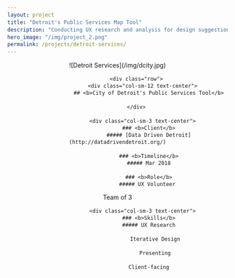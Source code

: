 ```yaml
---
layout: project
title: "Detroit's Public Services Map Tool"
description: "Conducting UX research and analysis for design suggestions"
hero_image: "/img/project_2.png"
permalink: /projects/detroit-services/
---
```


<header class="header-icons overlay">
			![Detroit Services](/img/dcity.jpg)
			
				<div class="row">
					<div class="col-sm-12 text-center">
						## <b>City of Detroit's Public Services Tool</b>
					
				</div>
				
					<div class="col-sm-3 text-center">
						### <b>Client</b>
						##### [Data Driven Detroit](http://datadrivendetroit.org/)

						### <b>Timeline</b>
						##### Mar 2018

						### <b>Role</b>
						##### UX Volunteer 
Team of 3
					
					<div class="col-sm-3 text-center">
						### <b>Skills</b>
						##### UX Research

							Iterative Design

							Presenting

						Client-facing